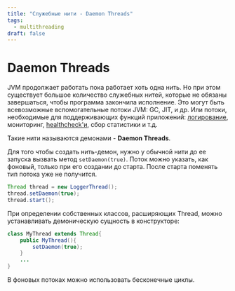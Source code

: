 ```yaml
---
title: "Служебные нити - Daemon Threads"
tags:
  - multithreading
draft: false
---
```


# Daemon Threads

JVM продолжает работать пока работает хоть одна нить. Но при этом существует большое количество служебных нитей, которые не обязаны завершаться, чтобы программа закончила исполнение. 
Это могут быть всевозможные вспомогательные потоки JVM: GC, JIT, и др.
Или потоки, необходимые для поддерживающих функций приложений: [логирование](../../logging.md), мониторинг, [healthcheck'и](../../architecture/healthcheck.md), сбор статистики и т.д.

Такие нити называются демонами - __Daemon Threads__.

Для того чтобы создать нить-демон, нужно у обычной нити до ее запуска вызвать метод `setDaemon(true)`.
Поток можно указать, как фоновый, только при его создании до старта.
После старта поменять тип потока уже не получится.
```java
Thread thread = new LoggerThread();
thread.setDaemon(true);
thread.start();
```

При определении собственных классов, расширяющих Thread, можно устанавливать демоническую сущность в конструкторе:
```java
class MyThread extends Thread{
    public MyThread(){
        setDaemon(true);
    }
    ...
}
```

В фоновых потоках можно использовать бесконечные циклы.

